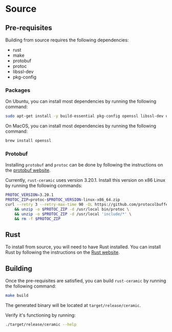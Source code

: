 # Source

## Pre-requisites

Building from source requires the following dependencies:
- rust
- make
- protobuf
- protoc
- libssl-dev
- pkg-config

### Packages
On Ubuntu, you can install most dependencies by running the following command:

```bash
sudo apt-get install -y build-essential pkg-config openssl libssl-dev unzip
```

On MacOS, you can install most dependencies by running the following command:

```bash
brew install openssl
```

### Protobuf
Installing `protobuf` and `protoc` can be done by following the instructions on the [protobuf website](https://developers.google.com/protocol-buffers).

Currently, `rust-ceramic` uses version 3.20.1.
Install this version on x86 Linux by running the following commands:

```bash
PROTOC_VERSION=3.20.1
PROTOC_ZIP=protoc-$PROTOC_VERSION-linux-x86_64.zip
curl --retry 3 --retry-max-time 90 -OL https://github.com/protocolbuffers/protobuf/releases/download/v$PROTOC_VERSION/$PROTOC_ZIP \
    && unzip -o $PROTOC_ZIP -d /usr/local bin/protoc \
    && unzip -o $PROTOC_ZIP -d /usr/local 'include/*' \
    && rm -f $PROTOC_ZIP
```

## Rust

To install from source, you will need to have Rust installed. You can install Rust by following the instructions on the [Rust website](https://www.rust-lang.org/tools/install).

## Building
Once the pre-requisites are satisfied, you can build `rust-ceramic` by running the following command:

```bash
make build
```

The generated binary will be located at `target/release/ceramic`.

Verify it's functioning by running:

```bash
./target/release/ceramic --help
```